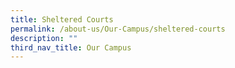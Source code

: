 ```yaml
---
title: Sheltered Courts
permalink: /about-us/Our-Campus/sheltered-courts
description: ""
third_nav_title: Our Campus
---
```


